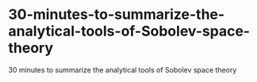 # 30-minutes-to-summarize-the-analytical-tools-of-Sobolev-space-theory
30 minutes to summarize the analytical tools of Sobolev space theory
